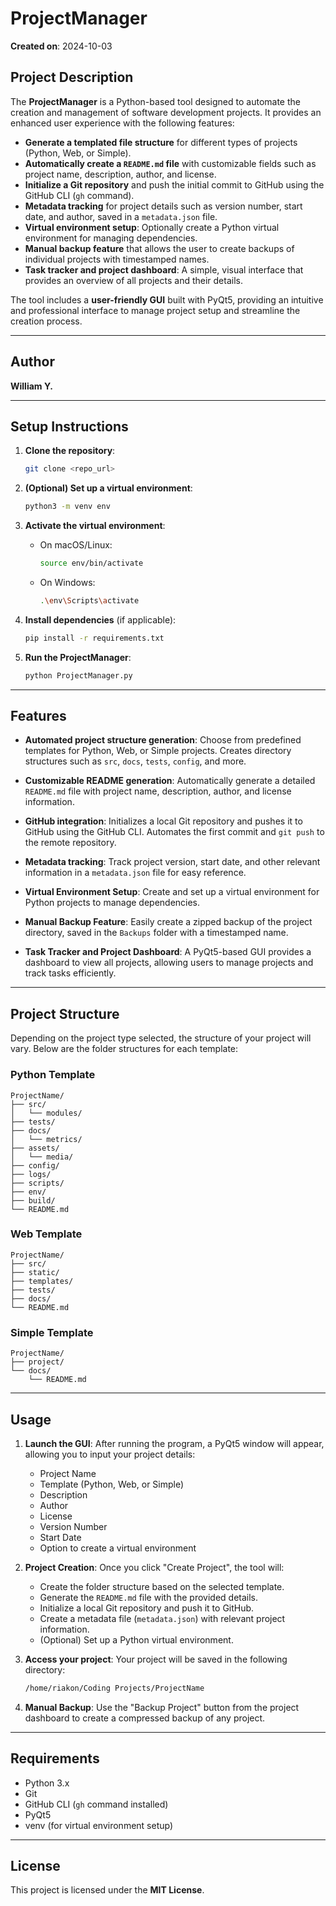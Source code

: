 # **ProjectManager**

**Created on**: 2024-10-03

## **Project Description**

The **ProjectManager** is a Python-based tool designed to automate the creation and management of software development projects. It provides an enhanced user experience with the following features:

- **Generate a templated file structure** for different types of projects (Python, Web, or Simple).
- **Automatically create a `README.md` file** with customizable fields such as project name, description, author, and license.
- **Initialize a Git repository** and push the initial commit to GitHub using the GitHub CLI (`gh` command).
- **Metadata tracking** for project details such as version number, start date, and author, saved in a `metadata.json` file.
- **Virtual environment setup**: Optionally create a Python virtual environment for managing dependencies.
- **Manual backup feature** that allows the user to create backups of individual projects with timestamped names.
- **Task tracker and project dashboard**: A simple, visual interface that provides an overview of all projects and their details.

The tool includes a **user-friendly GUI** built with PyQt5, providing an intuitive and professional interface to manage project setup and streamline the creation process.

---

## **Author**

**William Y.**

---

## **Setup Instructions**

1. **Clone the repository**:
   ```bash
   git clone <repo_url>
   ```
2. **(Optional) Set up a virtual environment**:
   ```bash
   python3 -m venv env
   ```
3. **Activate the virtual environment**:
   - On macOS/Linux:
     ```bash
     source env/bin/activate
     ```
   - On Windows:
     ```bash
     .\env\Scripts\activate
     ```
4. **Install dependencies** (if applicable):
   ```bash
   pip install -r requirements.txt
   ```

5. **Run the ProjectManager**:
   ```bash
   python ProjectManager.py
   ```

---

## **Features**

- **Automated project structure generation**:
  Choose from predefined templates for Python, Web, or Simple projects. Creates directory structures such as `src`, `docs`, `tests`, `config`, and more.

- **Customizable README generation**:
  Automatically generate a detailed `README.md` file with project name, description, author, and license information.

- **GitHub integration**:
  Initializes a local Git repository and pushes it to GitHub using the GitHub CLI. Automates the first commit and `git push` to the remote repository.

- **Metadata tracking**:
  Track project version, start date, and other relevant information in a `metadata.json` file for easy reference.

- **Virtual Environment Setup**:
  Create and set up a virtual environment for Python projects to manage dependencies.

- **Manual Backup Feature**:
  Easily create a zipped backup of the project directory, saved in the `Backups` folder with a timestamped name.

- **Task Tracker and Project Dashboard**:
  A PyQt5-based GUI provides a dashboard to view all projects, allowing users to manage projects and track tasks efficiently.

---

## **Project Structure**

Depending on the project type selected, the structure of your project will vary. Below are the folder structures for each template:

### **Python Template**
```plaintext
ProjectName/
├── src/
│   └── modules/
├── tests/
├── docs/
│   └── metrics/
├── assets/
│   └── media/
├── config/
├── logs/
├── scripts/
├── env/
├── build/
└── README.md
```

### **Web Template**
```plaintext
ProjectName/
├── src/
├── static/
├── templates/
├── tests/
├── docs/
└── README.md
```

### **Simple Template**
```plaintext
ProjectName/
├── project/
└── docs/
    └── README.md
```

---

## **Usage**

1. **Launch the GUI**:
   After running the program, a PyQt5 window will appear, allowing you to input your project details:
   - Project Name
   - Template (Python, Web, or Simple)
   - Description
   - Author
   - License
   - Version Number
   - Start Date
   - Option to create a virtual environment

2. **Project Creation**:
   Once you click "Create Project", the tool will:
   - Create the folder structure based on the selected template.
   - Generate the `README.md` file with the provided details.
   - Initialize a local Git repository and push it to GitHub.
   - Create a metadata file (`metadata.json`) with relevant project information.
   - (Optional) Set up a Python virtual environment.

3. **Access your project**:
   Your project will be saved in the following directory:
   ```bash
   /home/riakon/Coding Projects/ProjectName
   ```

4. **Manual Backup**:
   Use the "Backup Project" button from the project dashboard to create a compressed backup of any project.

---

## **Requirements**

- Python 3.x
- Git
- GitHub CLI (`gh` command installed)
- PyQt5
- venv (for virtual environment setup)

---

## **License**

This project is licensed under the **MIT License**.
